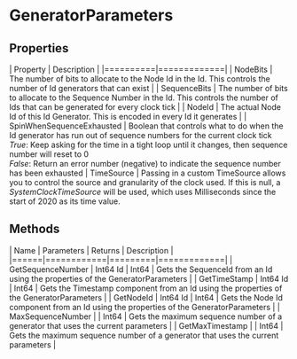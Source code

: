 ﻿# GeneratorParameters

## Properties

| Property | Description |
|==========|=============|
| NodeBits | The number of bits to allocate to the Node Id in the Id. This controls the number of Id generators that can exist |
| SequenceBits | The number of bits to allocate to the Sequence Number in the Id. This controls the number of Ids that can be generated for every clock tick |
| NodeId | The actual Node Id of this Id Generator. This is encoded in every Id it generates |
| SpinWhenSequenceExhausted | Boolean that controls what to do when the Id generator has run out of sequence numbers for the current clock tick <br> *True*: Keep asking for the time in a tight loop until it changes, then sequence number will reset to 0 <br> *False*: Return an error number (negative) to indicate the sequence number has been exhausted
| TimeSource | Passing in a custom TimeSource allows you to control the source and granularity of the clock used. If this is null, a *SystemClockTimeSource* will be used, which uses Milliseconds since the start of 2020 as its time value.

## Methods

| Name | Parameters | Returns | Description |
|======|============|=========|=============|
| GetSequenceNumber | Int64 Id | Int64 | Gets the SequenceId from an Id using the properties of the GeneratorParameters |
| GetTimeStamp | Int64 Id | Int64 | Gets the Timestamp component from an Id using the properties of the GeneratorParameters |
| GetNodeId | Int64 Id | Int64 | Gets the Node Id component from an Id using the properties of the GeneratorParameters |
| MaxSequenceNumber | | Int64 | Gets the maximum sequence number of a generator that uses the current parameters |
| GetMaxTimestamp | | Int64 | Gets the maximum sequence number of a generator that uses the current parameters |
